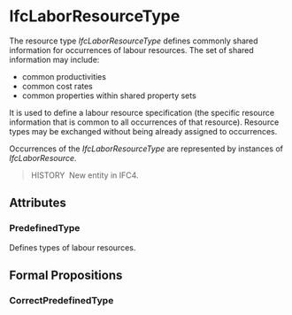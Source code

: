 # IfcLaborResourceType

The resource type _IfcLaborResourceType_ defines commonly shared information for occurrences of labour resources. The set of shared information may include:

* common productivities
* common cost rates
* common properties within shared property sets

It is used to define a labour resource specification (the specific resource information that is common to all occurrences of that resource). Resource types may be exchanged without being already assigned to occurrences.

Occurrences of the _IfcLaborResourceType_ are represented by instances of _IfcLaborResource_.

> HISTORY&nbsp; New entity in IFC4.

## Attributes

### PredefinedType
Defines types of labour resources.

## Formal Propositions

### CorrectPredefinedType

